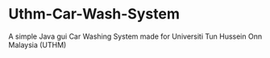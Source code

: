  # Uthm-Car-Wash-System

A simple Java gui Car Washing System made for 
Universiti Tun Hussein Onn Malaysia (UTHM)

